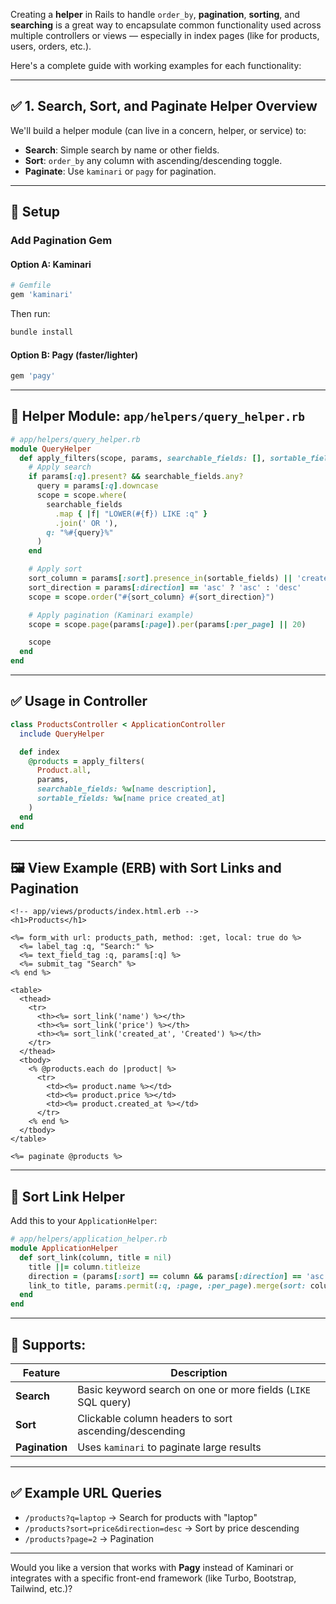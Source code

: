 Creating a **helper** in Rails to handle `order_by`, **pagination**, **sorting**, and **searching** is a great way to encapsulate common functionality used across multiple controllers or views — especially in index pages (like for products, users, orders, etc.).

Here's a complete guide with working examples for each functionality:

---

## ✅ 1. **Search, Sort, and Paginate Helper Overview**

We'll build a helper module (can live in a concern, helper, or service) to:

* **Search**: Simple search by name or other fields.
* **Sort**: `order_by` any column with ascending/descending toggle.
* **Paginate**: Use `kaminari` or `pagy` for pagination.

---

## 🔧 Setup

### Add Pagination Gem

#### Option A: **Kaminari**

```ruby
# Gemfile
gem 'kaminari'
```

Then run:

```bash
bundle install
```

#### Option B: **Pagy** (faster/lighter)

```ruby
gem 'pagy'
```

---

## 🧩 Helper Module: `app/helpers/query_helper.rb`

```ruby
# app/helpers/query_helper.rb
module QueryHelper
  def apply_filters(scope, params, searchable_fields: [], sortable_fields: [])
    # Apply search
    if params[:q].present? && searchable_fields.any?
      query = params[:q].downcase
      scope = scope.where(
        searchable_fields
          .map { |f| "LOWER(#{f}) LIKE :q" }
          .join(' OR '),
        q: "%#{query}%"
      )
    end

    # Apply sort
    sort_column = params[:sort].presence_in(sortable_fields) || 'created_at'
    sort_direction = params[:direction] == 'asc' ? 'asc' : 'desc'
    scope = scope.order("#{sort_column} #{sort_direction}")

    # Apply pagination (Kaminari example)
    scope = scope.page(params[:page]).per(params[:per_page] || 20)

    scope
  end
end
```

---

## ✅ Usage in Controller

```ruby
class ProductsController < ApplicationController
  include QueryHelper

  def index
    @products = apply_filters(
      Product.all,
      params,
      searchable_fields: %w[name description],
      sortable_fields: %w[name price created_at]
    )
  end
end
```

---

## 🖼️ View Example (ERB) with Sort Links and Pagination

```erb
<!-- app/views/products/index.html.erb -->
<h1>Products</h1>

<%= form_with url: products_path, method: :get, local: true do %>
  <%= label_tag :q, "Search:" %>
  <%= text_field_tag :q, params[:q] %>
  <%= submit_tag "Search" %>
<% end %>

<table>
  <thead>
    <tr>
      <th><%= sort_link('name') %></th>
      <th><%= sort_link('price') %></th>
      <th><%= sort_link('created_at', 'Created') %></th>
    </tr>
  </thead>
  <tbody>
    <% @products.each do |product| %>
      <tr>
        <td><%= product.name %></td>
        <td><%= product.price %></td>
        <td><%= product.created_at %></td>
      </tr>
    <% end %>
  </tbody>
</table>

<%= paginate @products %>
```

---

## 🧩 Sort Link Helper

Add this to your `ApplicationHelper`:

```ruby
# app/helpers/application_helper.rb
module ApplicationHelper
  def sort_link(column, title = nil)
    title ||= column.titleize
    direction = (params[:sort] == column && params[:direction] == 'asc') ? 'desc' : 'asc'
    link_to title, params.permit(:q, :page, :per_page).merge(sort: column, direction: direction)
  end
end
```

---

## 🔁 Supports:

| Feature        | Description                                                   |
| -------------- | ------------------------------------------------------------- |
| **Search**     | Basic keyword search on one or more fields (`LIKE` SQL query) |
| **Sort**       | Clickable column headers to sort ascending/descending         |
| **Pagination** | Uses `kaminari` to paginate large results                     |

---

## ✅ Example URL Queries

* `/products?q=laptop` → Search for products with "laptop"
* `/products?sort=price&direction=desc` → Sort by price descending
* `/products?page=2` → Pagination

---

Would you like a version that works with **Pagy** instead of Kaminari or integrates with a specific front-end framework (like Turbo, Bootstrap, Tailwind, etc.)?
